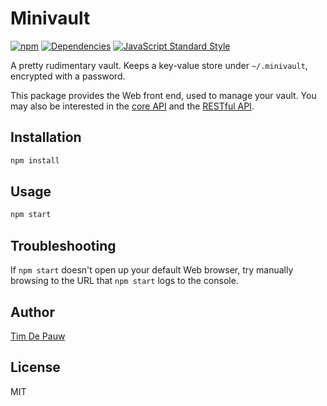 # Minivault

[![npm](https://img.shields.io/npm/v/minivault.svg)](https://www.npmjs.com/package/minivault) [![Dependencies](https://img.shields.io/david/timdp/minivault.svg)](https://david-dm.org/timdp/minivault) [![JavaScript Standard Style](https://img.shields.io/badge/code%20style-standard-brightgreen.svg)](http://standardjs.com/)

A pretty rudimentary vault. Keeps a key-value store under `~/.minivault`,
encrypted with a password.

This package provides the Web front end, used to manage your vault.
You may also be interested in the
[core API](https://www.npmjs.com/package/minivault-core)
and the
[RESTful API](https://www.npmjs.com/package/minivault-rest).

## Installation

```bash
npm install
```

## Usage

```bash
npm start
```

## Troubleshooting

If `npm start` doesn't open up your default Web browser, try manually browsing
to the URL that `npm start` logs to the console.

## Author

[Tim De Pauw](https://tmdpw.eu/)

## License

MIT
